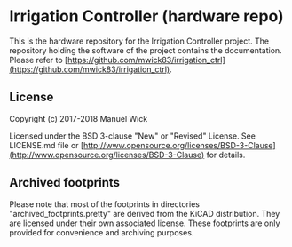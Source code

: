 # Irrigation Controller (hardware repo)

This is the hardware repository for the Irrigation Controller project. The repository holding the software of the project contains the documentation. Please refer to [https://github.com/mwick83/irrigation_ctrl](https://github.com/mwick83/irrigation_ctrl).

## License

Copyright (c) 2017-2018 Manuel Wick

Licensed under the BSD 3-clause "New" or "Revised" License.
See LICENSE.md file or [http://www.opensource.org/licenses/BSD-3-Clause](http://www.opensource.org/licenses/BSD-3-Clause) for details.

## Archived footprints

Please note that most of the footprints in directories "archived_footprints.pretty" are derived from the KiCAD distribution. They are licensed under their own associated license. These footprints are only provided for convenience and archiving purposes.
